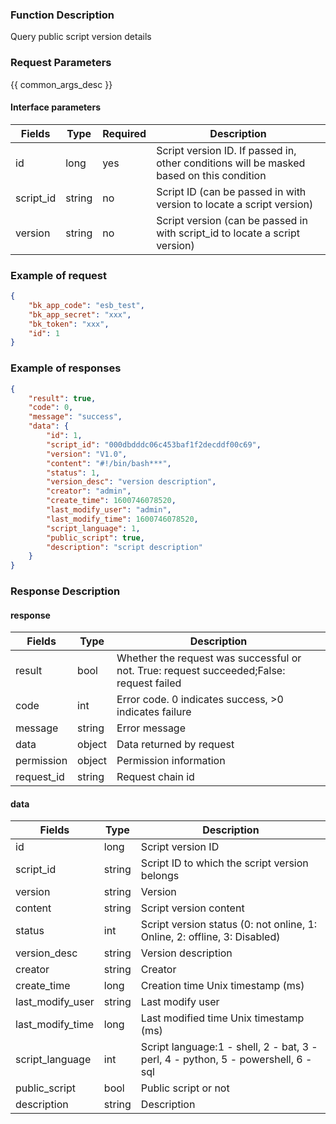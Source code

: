### Function Description

Query public script version details

### Request Parameters

{{ common_args_desc }}

#### Interface parameters

| Fields |  Type  | Required | Description |
|----------------------|------------|--------|------------|
| id             |   long       |  yes  |Script version ID. If passed in, other conditions will be masked based on this condition|
| script_id      |   string     |  no   | Script ID (can be passed in with version to locate a script version)|
| version        |   string     |  no   | Script version (can be passed in with script_id to locate a script version)|

### Example of request

```json
{
    "bk_app_code": "esb_test",
    "bk_app_secret": "xxx",
    "bk_token": "xxx",
    "id": 1
}
```

### Example of responses

```json
{
    "result": true,
    "code": 0,
    "message": "success",
    "data": {
        "id": 1,
        "script_id": "000dbdddc06c453baf1f2decddf00c69",
        "version": "V1.0",
        "content": "#!/bin/bash***",
        "status": 1,
        "version_desc": "version description",
        "creator": "admin",
        "create_time": 1600746078520,
        "last_modify_user": "admin",
        "last_modify_time": 1600746078520,
        "script_language": 1,
        "public_script": true,
        "description": "script description"
    }
}
```

### Response Description

#### response
| Fields | Type  | Description |
|-----------|-----------|-----------|
| result       |  bool   | Whether the request was successful or not. True: request succeeded;False: request failed|
| code         |  int    | Error code. 0 indicates success, >0 indicates failure|
| message      |  string |Error message|
| data         |  object |Data returned by request|
| permission   |  object |Permission information|
| request_id   |  string |Request chain id|

#### data

| Fields | Type  | Description |
|-----------|-----------|-----------|
| id                |  long      | Script version ID|
| script_id         |  string    | Script ID to which the script version belongs|
| version           |  string    | Version|
| content           |  string    | Script version content|
| status            |  int       | Script version status (0: not online, 1: Online, 2: offline, 3: Disabled)|
| version_desc      |  string    | Version description|
| creator           |  string    | Creator|
| create_time       |  long      | Creation time Unix timestamp (ms)|
| last_modify_user  | string    | Last modify user|
| last_modify_time  | long      | Last modified time Unix timestamp (ms)|
| script_language   | int    | Script language:1 - shell, 2 - bat, 3 - perl, 4 - python, 5 - powershell, 6 - sql |
| public_script     | bool   | Public script or not                                         |
| description       | string | Description                                                  |
